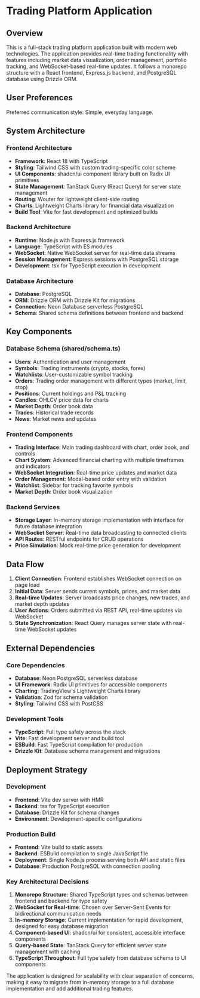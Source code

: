# Trading Platform Application

## Overview

This is a full-stack trading platform application built with modern web technologies. The application provides real-time trading functionality with features including market data visualization, order management, portfolio tracking, and WebSocket-based real-time updates. It follows a monorepo structure with a React frontend, Express.js backend, and PostgreSQL database using Drizzle ORM.

## User Preferences

Preferred communication style: Simple, everyday language.

## System Architecture

### Frontend Architecture
- **Framework**: React 18 with TypeScript
- **Styling**: Tailwind CSS with custom trading-specific color scheme
- **UI Components**: shadcn/ui component library built on Radix UI primitives
- **State Management**: TanStack Query (React Query) for server state management
- **Routing**: Wouter for lightweight client-side routing
- **Charts**: Lightweight Charts library for financial data visualization
- **Build Tool**: Vite for fast development and optimized builds

### Backend Architecture
- **Runtime**: Node.js with Express.js framework
- **Language**: TypeScript with ES modules
- **WebSocket**: Native WebSocket server for real-time data streams
- **Session Management**: Express sessions with PostgreSQL storage
- **Development**: tsx for TypeScript execution in development

### Database Architecture
- **Database**: PostgreSQL
- **ORM**: Drizzle ORM with Drizzle Kit for migrations
- **Connection**: Neon Database serverless PostgreSQL
- **Schema**: Shared schema definitions between frontend and backend

## Key Components

### Database Schema (shared/schema.ts)
- **Users**: Authentication and user management
- **Symbols**: Trading instruments (crypto, stocks, forex)
- **Watchlists**: User-customizable symbol tracking
- **Orders**: Trading order management with different types (market, limit, stop)
- **Positions**: Current holdings and P&L tracking
- **Candles**: OHLCV price data for charts
- **Market Depth**: Order book data
- **Trades**: Historical trade records
- **News**: Market news and updates

### Frontend Components
- **Trading Interface**: Main trading dashboard with chart, order book, and controls
- **Chart System**: Advanced financial charting with multiple timeframes and indicators
- **WebSocket Integration**: Real-time price updates and market data
- **Order Management**: Modal-based order entry with validation
- **Watchlist**: Sidebar for tracking favorite symbols
- **Market Depth**: Order book visualization

### Backend Services
- **Storage Layer**: In-memory storage implementation with interface for future database integration
- **WebSocket Server**: Real-time data broadcasting to connected clients
- **API Routes**: RESTful endpoints for CRUD operations
- **Price Simulation**: Mock real-time price generation for development

## Data Flow

1. **Client Connection**: Frontend establishes WebSocket connection on page load
2. **Initial Data**: Server sends current symbols, prices, and market data
3. **Real-time Updates**: Server broadcasts price changes, new trades, and market depth updates
4. **User Actions**: Orders submitted via REST API, real-time updates via WebSocket
5. **State Synchronization**: React Query manages server state with real-time WebSocket updates

## External Dependencies

### Core Dependencies
- **Database**: Neon PostgreSQL serverless database
- **UI Framework**: Radix UI primitives for accessible components
- **Charting**: TradingView's Lightweight Charts library
- **Validation**: Zod for schema validation
- **Styling**: Tailwind CSS with PostCSS

### Development Tools
- **TypeScript**: Full type safety across the stack
- **Vite**: Fast development server and build tool
- **ESBuild**: Fast TypeScript compilation for production
- **Drizzle Kit**: Database schema management and migrations

## Deployment Strategy

### Development
- **Frontend**: Vite dev server with HMR
- **Backend**: tsx for TypeScript execution
- **Database**: Drizzle Kit for schema changes
- **Environment**: Development-specific configurations

### Production Build
- **Frontend**: Vite build to static assets
- **Backend**: ESBuild compilation to single JavaScript file
- **Deployment**: Single Node.js process serving both API and static files
- **Database**: Production PostgreSQL with connection pooling

### Key Architectural Decisions

1. **Monorepo Structure**: Shared TypeScript types and schemas between frontend and backend for type safety
2. **WebSocket for Real-time**: Chosen over Server-Sent Events for bidirectional communication needs
3. **In-memory Storage**: Current implementation for rapid development, designed for easy database migration
4. **Component-based UI**: shadcn/ui for consistent, accessible interface components
5. **Query-based State**: TanStack Query for efficient server state management with caching
6. **TypeScript Throughout**: Full type safety from database schema to UI components

The application is designed for scalability with clear separation of concerns, making it easy to migrate from in-memory storage to a full database implementation and add additional trading features.